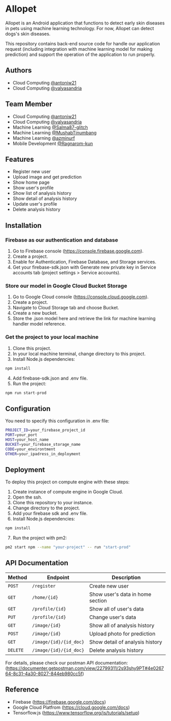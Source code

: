 
# Allopet

Allopet is an Android application that functions to detect early skin diseases in pets using machine learning technology. For now, Allopet can detect dogs's skin diseases.

This repository contains back-end source code for handle our application request (including integration with machine learning model for making prediction) and support the operation of the application to run properly.

## Authors

- Cloud Computing [@antoniw21](https://www.github.com/antoniw21)
- Cloud Computing [@valyasandria](https://www.github.com/valyasandria)

## Team Member

- Cloud Computing [@antoniw21](https://www.github.com/antoniw21)
- Cloud Computing [@valyasandria](https://www.github.com/valyasandria)
- Machine Learning [@Salma87-glitch](https://www.github.com/Salma87-glitch)
- Machine Learning [@MushabTinumbang](https://www.github.com/MushabTinumbang)
- Machine Learning [@azminurf](https://www.github.com/azminurf)
- Mobile Development [@Ragnarom-kun](https://www.github.com/Ragnarom-kun)

## Features

- Register new user
- Upload image and get prediction
- Show home page
- Show user's profile
- Show list of analysis history
- Show detail of analysis history
- Update user's profile
- Delete analysis history

## Installation

### Firebase as our authentication and database

1. Go to Firebase console (<https://console.firebase.google.com>).
2. Create a project.
3. Enable for Authentication, Firebase Database, and Storage services.
4. Get your firebase-sdk.json with Generate new private key in Service accounts tab (project settings > Service accounts).

### Store our model in Google Cloud Bucket Storage

1. Go to Google Cloud console (<https://console.cloud.google.com>).
2. Create a project.
3. Navigate to Cloud Storage tab and choose Bucket.
4. Create a new bucket.
5. Store the .json model here and retrieve the link for machine learning handler model reference.

### Get the project to your local machine

1. Clone this project.
2. In your local machine terminal, change directory to this project.
3. Install Node.js dependencies:

```bash
npm install
```

4. Add firebase-sdk.json and .env file.
5. Run the project:

```bash
npm run start-prod
```

## Configuration

You need to specify this configuration in .env file:

```bash
PROJECT_ID=your_firebase_project_id
PORT=your_port
HOST=your_host_name
BUCKET=your_firebase_storage_name
CODE=your_environtment
OTHER=your_ipadress_in_deployment
```

## Deployment

To deploy this project on compute engine with these steps:

1. Create instance of compute engine in Google Cloud.
2. Open the ssh.
3. Clone this repository to your instance.
4. Change directory to the project.
5. Add your firebase sdk and .env file.
6. Install Node.js dependencies:

```bash
npm install
```

7. Run the project with pm2:

```bash
pm2 start npm --name "your-project" -- run "start-prod"
```

## API Documentation

| Method | Endpoint             | Description                    |
|--------|----------------------|--------------------------------|
|`POST`  |`/register`           |Create new user                 |
|`GET`   |`/home/{id}`          |Show user's data in home section|
|`GET`   |`/profile/{id}`       |Show all of user's data         |
|`PUT`   |`/profile/{id}`       |Change user's data              |
|`GET`   |`/image/{id}`         |Show all of analysis history    |
|`POST`  |`/image/{id}`         |Upload photo for prediction     |
|`GET`   |`/image/{id}/{id_doc}`|Show detail of analysis history |
|`DELETE`|`/image/{id}/{id_doc}`|Delete analysis history         |

For details, please check our postman API documentation:
(<https://documenter.getpostman.com/view/22799311/2s93shy9PT#4e026764-8c31-4a30-8027-844eb980cc5f>)

## Reference

- Firebase (<https://firebase.google.com/docs>)
- Google Cloud Platfrom (<https://cloud.google.com/docs>)
- Tensorflow.js (<https://www.tensorflow.org/js/tutorials/setup>)
